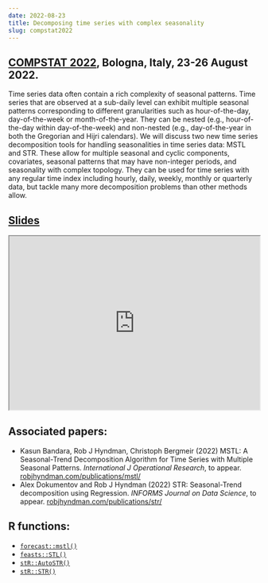 ```yaml
---
date: 2022-08-23
title: Decomposing time series with complex seasonality
slug: compstat2022
---
```


## [COMPSTAT 2022](https://compstat2022.org), Bologna, Italy, 23-26 August 2022.

Time series data often contain a rich complexity of seasonal patterns. Time series that are observed at a sub-daily level can exhibit multiple seasonal patterns corresponding to different granularities such as hour-of-the-day, day-of-the-week or month-of-the-year. They can be nested (e.g., hour-of-the-day within day-of-the-week) and non-nested (e.g., day-of-the-year in both the Gregorian and Hijri calendars). We will discuss two new time series decomposition tools for handling seasonalities in time series data: MSTL and STR. These allow for multiple seasonal and cyclic components, covariates, seasonal patterns that may have non-integer periods, and seasonality with complex topology. They can be used for time series with any regular time index including hourly, daily, weekly, monthly or quarterly data, but tackle many more decomposition problems than other methods allow.

## [Slides](http://pkg.robjhyndman.com/complex_seasonality_talk/compstat2022.html) <a href="https://github.com/robjhyndman/complex_seasonality_talk"><i class="fa fa-github"></i></a>


<iframe src="http://pkg.robjhyndman.com/complex_seasonality_talk/compstat2022.html" width="100%" height=350>
</iframe>

<br>

## Associated papers:

* Kasun Bandara, Rob J Hyndman, Christoph Bergmeir (2022) MSTL: A Seasonal-Trend Decomposition Algorithm for Time Series with Multiple Seasonal Patterns. *International J Operational Research*, to appear. [robjhyndman.com/publications/mstl/](https://robjhyndman.com/publications/mstl/)
* Alex Dokumentov and Rob J Hyndman (2022) STR: Seasonal-Trend decomposition using Regression. *INFORMS Journal on Data Science*, to appear. [robjhyndman.com/publications/str/](https://robjhyndman.com/publications/str/)

## R functions:

* [`forecast::mstl()`](https://pkg.robjhyndman.com/forecast/reference/mstl.html)
* [`feasts::STL()`](https://feasts.tidyverts.org/reference/STL.html)
* [`stR::AutoSTR()`](https://rdrr.io/cran/stR/man/AutoSTR.html)
* [`stR::STR()`](https://rdrr.io/cran/stR/man/STR.html)
